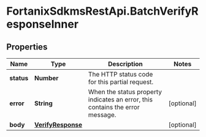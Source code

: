 # FortanixSdkmsRestApi.BatchVerifyResponseInner

## Properties
Name | Type | Description | Notes
------------ | ------------- | ------------- | -------------
**status** | **Number** | The HTTP status code for this partial request. | 
**error** | **String** | When the status property indicates an error, this contains the error message. | [optional] 
**body** | [**VerifyResponse**](VerifyResponse.md) |  | [optional] 


